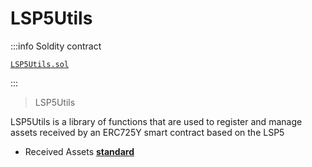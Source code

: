 # LSP5Utils

:::info Soldity contract

[`LSP5Utils.sol`](https://github.com/lukso-network/lsp-smart-contracts/blob/develop/contracts/LSP5ReceivedAssets/LSP5Utils.sol)

:::

> LSP5Utils

LSP5Utils is a library of functions that are used to register and manage assets received by an ERC725Y smart contract based on the LSP5

- Received Assets [**standard**](https://github.com/lukso-network/LIPs/blob/main/LSPs/LSP-5-ReceivedAssets.md)
